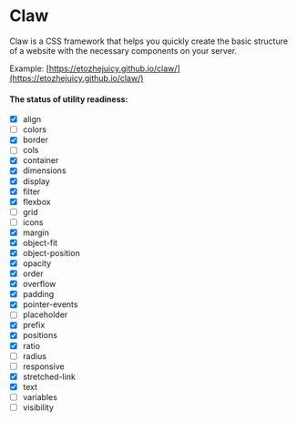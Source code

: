 # Claw

Claw is a CSS framework that helps you quickly create the basic structure of a website with the necessary components on your server.

Example: [https://etozhejuicy.github.io/claw/](https://etozhejuicy.github.io/claw/)

#### The status of utility readiness:

- [x]  align
- [ ]  colors
- [x]  border
- [ ]  cols
- [x]  container
- [x]  dimensions
- [x]  display
- [x]  filter
- [x]  flexbox
- [ ]  grid
- [ ]  icons
- [x]  margin
- [x]  object-fit
- [x]  object-position
- [x]  opacity
- [x]  order
- [x]  overflow
- [x]  padding
- [x]  pointer-events
- [ ]  placeholder
- [x]  prefix
- [x]  positions
- [x]  ratio
- [ ]  radius
- [ ]  responsive
- [x]  stretched-link
- [x]  text
- [ ]  variables
- [ ]  visibility
